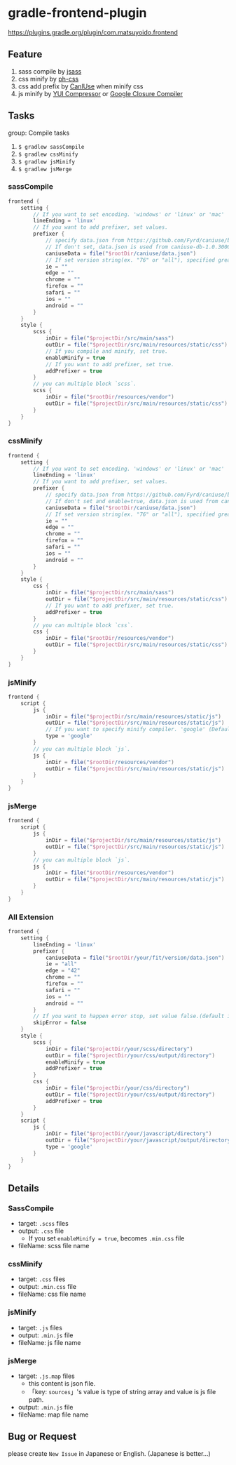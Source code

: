 # gradle-frontend-plugin

https://plugins.gradle.org/plugin/com.matsuyoido.frontend

## Feature

1. sass compile by [jsass](https://gitlab.com/jsass/jsass)
1. css minify by [ph-css](https://github.com/phax/ph-css)
1. css add prefix by [CanIUse](https://github.com/Fyrd/caniuse) when minify css
1. js minify by [YUI Compressor](https://mvnrepository.com/artifact/com.yahoo.platform.yui/yuicompressor) or [Google Closure Compiler](https://github.com/google/closure-compiler)


## Tasks

group: Compile tasks

1. `$ gradlew sassCompile`
1. `$ gradlew cssMinify`
1. `$ gradlew jsMinify`
1. `$ gradlew jsMerge`

### sassCompile

```gradle
frontend {
    setting {
        // If you want to set encoding. 'windows' or 'linux' or 'mac'
        lineEnding = 'linux'
        // If you want to add prefixer, set values.
        prefixer {
            // specify data.json from https://github.com/Fyrd/caniuse/blob/master/data.json
            // If don't set, data.json is used from caniuse-db-1.0.30000748
            caniuseData = file("$rootDir/caniuse/data.json")
            // If set version string(ex. "76" or "all"), specified greater version check css supports & add prefixer.
            ie = ""
            edge = ""
            chrome = ""
            firefox = ""
            safari = ""
            ios = ""
            android = ""
        }
    }
    style {
        scss {
            inDir = file("$projectDir/src/main/sass")
            outDir = file("$projectDir/src/main/resources/static/css")
            // If you compile and minify, set true. 
            enableMinify = true
            // If you want to add prefixer, set true.
            addPrefixer = true
        }
        // you can multiple block `scss`.
        scss {
            inDir = file("$rootDir/resources/vendor")
            outDir = file("$projectDir/src/main/resources/static/css")
        }
    }
}
```

### cssMinify

```gradle
frontend {
    setting {
        // If you want to set encoding. 'windows' or 'linux' or 'mac'
        lineEnding = 'linux'
        // If you want to add prefixer, set values.
        prefixer {
            // specify data.json from https://github.com/Fyrd/caniuse/blob/master/data.json
            // If don't set and enable=true, data.json is used from caniuse-db-1.0.30000748
            caniuseData = file("$rootDir/caniuse/data.json")
            // If set version string(ex. "76" or "all"), specified greater version check css supports & add prefixer.
            ie = ""
            edge = ""
            chrome = ""
            firefox = ""
            safari = ""
            ios = ""
            android = ""
        }
    }
    style {
        css {
            inDir = file("$projectDir/src/main/sass")
            outDir = file("$projectDir/src/main/resources/static/css")
            // If you want to add prefixer, set true.
            addPrefixer = true
        }
        // you can multiple block `css`.
        css {
            inDir = file("$rootDir/resources/vendor")
            outDir = file("$projectDir/src/main/resources/static/css")
        }
    }
}
```


### jsMinify

```gradle
frontend {
    script {
        js {
            inDir = file("$projectDir/src/main/resources/static/js")
            outDir = file("$projectDir/src/main/resources/static/js")
            // If you want to specify minify compiler. 'google' (Default) or 'yahoo'
            type = 'google'
        }
        // you can multiple block `js`.
        js {
            inDir = file("$rootDir/resources/vendor")
            outDir = file("$projectDir/src/main/resources/static/js")
        }
    }
}
```

### jsMerge

```gradle
frontend {
    script {
        js {
            inDir = file("$projectDir/src/main/resources/static/js")
            outDir = file("$projectDir/src/main/resources/static/js")
        }
        // you can multiple block `js`.
        js {
            inDir = file("$rootDir/resources/vendor")
            outDir = file("$projectDir/src/main/resources/static/js")
        }
    }
}
```

### All Extension

```gradle
frontend {
    setting {
        lineEnding = 'linux'
        prefixer {
            caniuseData = file("$rootDir/your/fit/version/data.json")
            ie = "all"
            edge = "42"
            chrome = ""
            firefox = ""
            safari = ""
            ios = ""
            android = ""
        }
        // If you want to happen error stop, set value false.(default is true.)
        skipError = false
    }
    style {
        scss {
            inDir = file("$projectDir/your/scss/directory")
            outDir = file("$projectDir/your/css/output/directory")
            enableMinify = true
            addPrefixer = true
        }
        css {
            inDir = file("$projectDir/your/css/directory")
            outDir = file("$projectDir/your/css/output/directory")
            addPrefixer = true
        }
    }
    script {
        js {
            inDir = file("$projectDir/your/javascript/directory")
            outDir = file("$projectDir/your/javascript/output/directory")
            type = 'google'
        }
    }
}
```

## Details

### SassCompile

* target: `.scss` files
* output: `.css` file
    - If you set `enableMinify = true`, becomes `.min.css` file
* fileName: scss file name

### cssMinify

* target: `.css` files
* output: `.min.css` file
* fileName: css file name

### jsMinify

* target: `.js` files
* output: `.min.js` file
* fileName: js file name

### jsMerge

* target: `.js.map` files
    - this content is json file.
    - 「key: `sources`」's value is type of string array and value is js file path.
* output: `.min.js` file
* fileName: map file name


## Bug or Request

please create `New Issue` in Japanese or English.
(Japanese is better...)




